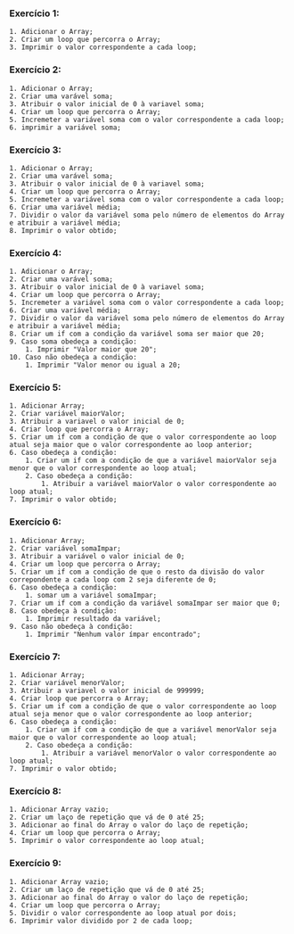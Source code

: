 ### Exercício 1:
	1. Adicionar o Array;
	2. Criar um loop que percorra o Array;
	3. Imprimir o valor correspondente a cada loop;
	
### Exercício 2:
	1. Adicionar o Array;
	2. Criar uma varável soma;
	3. Atribuir o valor inicial de 0 à variavel soma;
	4. Criar um loop que percorra o Array;
	5. Incremeter a variável soma com o valor correspondente a cada loop;
	6. imprimir a variável soma;
	
### Exercício 3:
	1. Adicionar o Array;
	2. Criar uma varável soma;
	3. Atribuir o valor inicial de 0 à variavel soma;
	4. Criar um loop que percorra o Array;
	5. Incremeter a variável soma com o valor correspondente a cada loop;
	6. Criar uma variável média;
	7. Dividir o valor da variável soma pelo número de elementos do Array e atribuir a variável média;
	8. Imprimir o valor obtido;
	
### Exercício 4:
	1. Adicionar o Array;
	2. Criar uma varável soma;
	3. Atribuir o valor inicial de 0 à variavel soma;
	4. Criar um loop que percorra o Array;
	5. Incremeter a variável soma com o valor correspondente a cada loop;
	6. Criar uma variável média;
	7. Dividir o valor da variável soma pelo número de elementos do Array e atribuir a variável média;
	8. Criar um if com a condição da variável soma ser maior que 20;
	9. Caso soma obedeça a condição:
		1. Imprimir "Valor maior que 20";
	10. Caso não obedeça a condição:
		1. Imprimir "Valor menor ou igual a 20;
		
### Exercício 5: 
	1. Adicionar Array;
	2. Criar variável maiorValor;
	3. Atribuir a variavel o valor inicial de 0;
	4. Criar loop que percorra o Array;
	5. Criar um if com a condição de que o valor correspondente ao loop atual seja maior que o valor correspondente ao loop anterior;
	6. Caso obedeça a condição:
		1. Criar um if com a condição de que a variável maiorValor seja menor que o valor correspondente ao loop atual;
		2. Caso obedeça a condição:
			1. Atribuir a variável maiorValor o valor correspondente ao loop atual;
	7. Imprimir o valor obtido;
	
### Exercício 6:
	1. Adicionar Array;
	2. Criar variável somaImpar;
	3. Atribuir a variável o valor inicial de 0;
	4. Criar um loop que percorra o Array;
	5. Criar um if com a condição de que o resto da divisão do valor correpondente a cada loop com 2 seja diferente de 0;
	6. Caso obedeça a condição:
		1. somar um a variável somaImpar;
	7. Criar um if com a condição da variável somaImpar ser maior que 0;
	8. Caso obedeça à condição:
		1. Imprimir resultado da variável;
	9. Caso não obedeça à condição:
		1. Imprimir "Nenhum valor ímpar encontrado";

### Exercício 7:
	1. Adicionar Array;
	2. Criar variável menorValor;
	3. Atribuir a variavel o valor inicial de 999999;
	4. Criar loop que percorra o Array;
	5. Criar um if com a condição de que o valor correspondente ao loop atual seja menor que o valor correspondente ao loop anterior;
	6. Caso obedeça a condição:
		1. Criar um if com a condição de que a variável menorValor seja maior que o valor correspondente ao loop atual;
		2. Caso obedeça a condição:
			1. Atribuir a variável menorValor o valor correspondente ao loop atual;
	7. Imprimir o valor obtido;
	
### Exercício 8:
	1. Adicionar Array vazio;
	2. Criar um laço de repetição que vá de 0 até 25;
	3. Adicionar ao final do Array o valor do laço de repetição;
	4. Criar um loop que percorra o Array;
	5. Imprimir o valor correspondente ao loop atual;
	
### Exercício 9:
	1. Adicionar Array vazio;
	2. Criar um laço de repetição que vá de 0 até 25;
	3. Adicionar ao final do Array o valor do laço de repetição;
	4. Criar um loop que percorra o Array;
	5. Dividir o valor correspondente ao loop atual por dois;
	6. Imprimir valor dividido por 2 de cada loop;

		